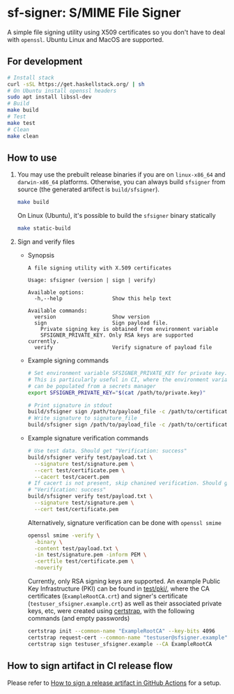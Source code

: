 # sf-signer: S/MIME File Signer

A simple file signing utility using X509 certificates so you don't have
to deal with `openssl`. Ubuntu Linux and MacOS are supported.

## For development

```bash
# Install stack
curl -sSL https://get.haskellstack.org/ | sh
# On Ubuntu install openssl headers
sudo apt install libssl-dev
# Build
make build
# Test
make test
# Clean
make clean
```

## How to use

1. You may use the prebuilt release binaries if you are on
`linux-x86_64` and `darwin-x86_64` platforms. Otherwise, you can always
build `sfsigner` from source (the generated artifect is
`build/sfsigner`).

   ```bash
   make build
   ```

   On Linux (Ubuntu), it's possible to build the `sfsigner` binary
   statically

   ```bash
   make static-build
   ```

2. Sign and verify files

   - Synopsis

     ```text
     A file signing utility with X.509 certificates

     Usage: sfsigner (version | sign | verify)

     Available options:
       -h,--help                Show this help text

     Available commands:
       version                  Show version
       sign                     Sign payload file.
         Private signing key is obtained from environment variable
         SFSIGNER_PRIVATE_KEY. Only RSA keys are supported currently.
       verify                   Verify signature of payload file
     ```

   - Example signing commands

     ```bash
     # Set environment variable SFSIGNER_PRIVATE_KEY for private key.
     # This is particularly useful in CI, where the environment variable
     # can be populated from a secrets manager
     export SFSIGNER_PRIVATE_KEY="$(cat /path/to/private.key)"

     # Print signature in stdout
     build/sfsigner sign /path/to/payload_file -c /path/to/certificate
     # Write signature to signature_file
     build/sfsigner sign /path/to/payload_file -c /path/to/certificate -o /path/to/signature_file
     ```

   - Example signature verification commands

     ```bash
     # Use test data. Should get "Verification: success"
     build/sfsigner verify test/payload.txt \
       --signature test/signature.pem \
       --cert test/certificate.pem \
       --cacert test/cacert.pem
     # If cacert is not present, skip chanined verification. Should get
     # "Verification: success"
     build/sfsigner verify test/payload.txt \
       --signature test/signature.pem \
       --cert test/certificate.pem
     ```

     Alternatively, signature verification can be done with `openssl smime`

     ```bash
     openssl smime -verify \
       -binary \
       -content test/payload.txt \
       -in test/signature.pem -inform PEM \
       -certfile test/certificate.pem \
       -noverify
     ```

     Currently, only RSA signing keys are supported. An example Public
     Key Infrastructure (PKI) can be found in [test/pki/](./test/pki/),
     where the CA certificates (`ExampleRootCA.crt`) and signer's
     certificate (`testuser_sfsigner.example.crt`) as well as their
     associated private keys, etc, were created using
     [certstrap](https://github.com/square/certstrap), with the
     following commands (and empty passwords)

     ```bash
     certstrap init --common-name "ExampleRootCA" --key-bits 4096
     certstrap request-cert --common-name "testuser@sfsigner.example" --key-bits 4096
     certstrap sign testuser_sfsigner.example --CA ExampleRootCA
     ```

## How to sign artifact in CI release flow

Please refer to [How to sign a release artifact in GitHub
Actions](docs/sign-artifact-in-gha.md) for a setup.
